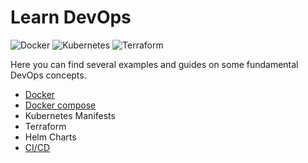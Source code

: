 # Learn DevOps

![Docker](https://img.shields.io/badge/docker-%230db7ed.svg?style=for-the-badge&logo=docker&logoColor=white)
![Kubernetes](https://img.shields.io/badge/kubernetes-%23326ce5.svg?style=for-the-badge&logo=kubernetes&logoColor=white)
![Terraform](https://img.shields.io/badge/terraform-%235835CC.svg?style=for-the-badge&logo=terraform&logoColor=white)


Here you can find several examples and guides on some fundamental DevOps concepts.

* [Docker](./my-awesome-app/README.md)
* [Docker compose](./my-awesome-app/README.md#docker-compose)
* Kubernetes Manifests
* Terraform
* Helm Charts
* [CI/CD](./.github)
